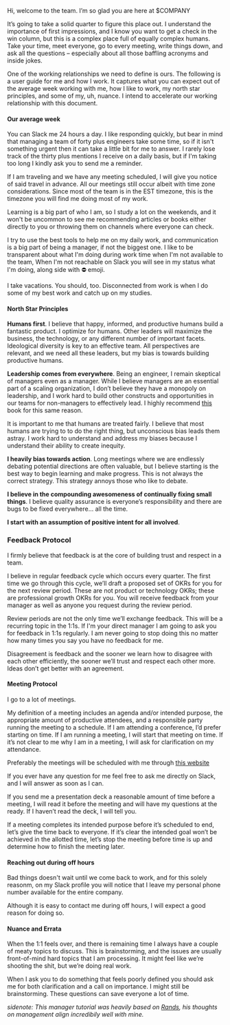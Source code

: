 Hi, welcome to the team. I’m so glad you are here at $COMPANY

It’s going to take a solid quarter to figure this place out. I understand the importance of first impressions, and I know you want to get a check in the win column, but this is a complex place full of equally complex humans. Take your time, meet everyone, go to every meeting, write things down, and ask all the questions – especially about all those baffling acronyms and inside jokes.

One of the working relationships we need to define is ours. The following is a user guide for me and how I work. It captures what you can expect out of the average week working with me, how I like to work, my north star principles, and some of my, uh, nuance. I intend to accelerate our working relationship with this document.

#### Our average week

You can Slack me 24 hours a day. I like responding quickly, but bear in mind that managing a team of forty plus engineers take some time, so if it isn't something urgent then it can take a little bit for me to answer. I rarely lose track of the thirty plus mentions I receive on a daily basis, but if I'm taking too long I kindly ask you to send me a reminder.

If I am traveling and we have any meeting scheduled, I will give you notice of said travel in advance. All our meetings still occur albeit with time zone considerations. Since most of the team is in the EST timezone, this is the timezone you will find me doing most of my work.

Learning is a big part of who I am, so I study a lot on the weekends, and it won't be uncommon to see me recommending articles or books either directly to you or throwing them on channels where everyone can check.

I try to use the best tools to help me on my daily work, and communication is a big part of being a manager, if not the biggest one. I like to be transparent about what I'm doing during work time when I'm not available to the team, When I'm not reachable on Slack you will see in my status what I'm doing, along side with :no_entry: emoji.


I take vacations. You should, too. Disconnected from work is when I do some of my best work and catch up on my studies.

#### North Star Principles

**Humans first**. I believe that happy, informed, and productive humans build a fantastic product. I optimize for humans. Other leaders will maximize the business, the technology, or any different number of important facets. Ideological diversity is key to an effective team. All perspectives are relevant, and we need all these leaders, but my bias is towards building productive humans.

**Leadership comes from everywhere**. Being an engineer, I remain skeptical of managers even as a manager. While I believe managers are an essential part of a scaling organization, I don’t believe they have a monopoly on leadership, and I work hard to build other constructs and opportunities in our teams for non-managers to effectively lead. I highly recommend [this](https://www.goodreads.com/book/show/23848190-extreme-ownership) book for this same reason.

It is important to me that humans are treated fairly. I believe that most humans are trying to to do the right thing, but unconscious bias leads them astray. I work hard to understand and address my biases because I understand their ability to create inequity.

**I heavily bias towards action**. Long meetings where we are endlessly debating potential directions are often valuable, but I believe starting is the best way to begin learning and make progress. This is not always the correct strategy. This strategy annoys those who like to debate.

**I believe in the compounding awesomeness of continually fixing small things**. I believe quality assurance is everyone’s responsibility and there are bugs to be fixed everywhere… all the time.

**I start with an assumption of positive intent for all involved**. 

### Feedback Protocol
I firmly believe that feedback is at the core of building trust and respect in a team.

I believe in regular feedback cycle which occurs every quarter. The first time we go through this cycle, we’ll draft a proposed set of OKRs for you for the next review period. These are not product or technology OKRs; these are professional growth OKRs for you. You will receive feedback from your manager as well as anyone you request during the review period.

Review periods are not the only time we’ll exchange feedback. This will be a recurring topic in the 1:1s. If I'm your direct manager I am going to ask you for feedback in 1:1s regularly. I am never going to stop doing this no matter how many times you say you have no feedback for me.

Disagreement is feedback and the sooner we learn how to disagree with each other efficiently, the sooner we’ll trust and respect each other more. Ideas don’t get better with an agreement.

#### Meeting Protocol
I go to a lot of meetings. 

My definition of a meeting includes an agenda and/or intended purpose, the appropriate amount of productive attendees, and a responsible party running the meeting to a schedule. If I am attending a conference, I’d prefer starting on time. If I am running a meeting, I will start that meeting on time. If it’s not clear to me why I am in a meeting, I will ask for clarification on my attendance.

Preferably the meetings will be scheduled with me through [this website](https://calendly.com/kaio-magalhaes)

If you ever have any question for me feel free to ask me directly on Slack, and I will answer as soon as I can.

If you send me a presentation deck a reasonable amount of time before a meeting, I will read it before the meeting and will have my questions at the ready. If I haven’t read the deck, I will tell you.

If a meeting completes its intended purpose before it’s scheduled to end, let’s give the time back to everyone. If it’s clear the intended goal won’t be achieved in the allotted time, let’s stop the meeting before time is up and determine how to finish the meeting later.

#### Reaching out during off hours
Bad things doesn't wait until we come back to work, and for this solely reasonm, on my Slack profile you will notice that I leave my personal phone number available for the entire company.

Although it is easy to contact me during off hours, I will expect a good reason for doing so.


#### Nuance and Errata
When the 1:1 feels over, and there is remaining time I always have a couple of meaty topics to discuss. This is brainstorming, and the issues are usually front-of-mind hard topics that I am processing. It might feel like we’re shooting the shit, but we’re doing real work.

When I ask you to do something that feels poorly defined you should ask me for both clarification and a call on importance. I might still be brainstorming. These questions can save everyone a lot of time.

*sidenote: This manager tutorial was heavily based on [Rands](http://randsinrepose.com/archives/how-to-rands/), his thoughts on management align incredibily well with mine.*
